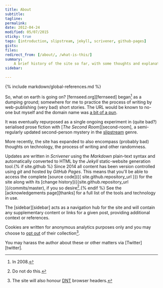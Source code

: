 ```yaml
---
title: About
subtitle: 
tagline: 
permalink: 
date: 2012-04-24 
modified: 05/07/2015
sticky: true
tags: [introduction, slipstream, jekyll, scrivener, github-pages]
gists: 
files: 
redirect_from: [/about/, /what-is-this/]
summary:
    A brief history of the site so far, with some thoughts and explanations on what it is, <em>why</em> it is, and how it got here.
sidebar:
    
---
```

{% include markdown/global-references.md %}

So, what on earth is going on? [fernseed.org][fernseed] began[^fn1] as a dumping ground; somewhere for me to practice the process of writing by web-publishing (very bad) short stories. The URL would be known to no-one but myself and the domain name was [a bit of a pun](http://en.wikipedia.org/wiki/Fern#Folklore). 

It was eventually repurposed as a single ongoing experiment in (quite bad?) serialised prose fiction with [*The Second Room*][second-room], a semi-regularly updated second-person mystery in the [slipstream](http://en.wikipedia.org/wiki/Slipstream_(genre)) genre.

More recently, the site has expanded to also encompass (probably bad) thoughts on technology, the process of writing and other randomness.

Updates are written in *Scrivener* using the *Markdown* plain-text syntax and automatically converted to HTML by the *Jekyll* static-website generation tool.{% if site.github %} Since 2014 all content has been version controlled using *git* and hosted by *GitHub Pages*. This means that you'll be able to access the complete [source code]({{ site.github.repository_url }}) for the site along with its [change history]({{site.github.repository_url }}/commits/master), if you so desire[^fn2].{% endif %} See the [acknowledgements page][thanks] for a full list of the tools and technology in use. 

The [sidebar][sidebar] acts as a navigation hub for the site and will contain any supplementary content or links for a given post, providing additional context or references.

Cookies are written for anonymous analytics purposes only and you may choose to [opt out](/meta/do-not-track/) of their collection[^fn3]. 

You may harass the author about these or other matters via [Twitter][twitter].

[^fn1]: In 2008.

[^fn2]: Do not do this.

[^fn3]: The site will also honour [DNT](https://en.wikipedia.org/wiki/Do_Not_Track) browser headers.
